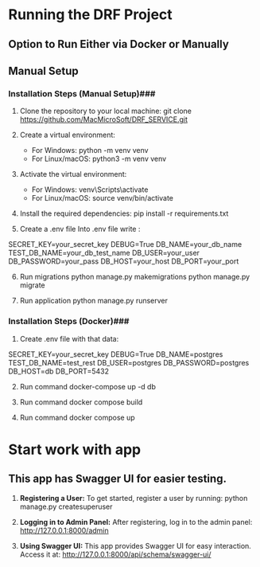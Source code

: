 # Running the DRF Project

## Option to Run Either via Docker or Manually

## Manual Setup

### Installation Steps (**Manual Setup**)###

1. Clone the repository to your local machine:
   git clone https://github.com/MacMicroSoft/DRF_SERVICE.git

2. Create a virtual environment:
   - For Windows:
     python -m venv venv
   - For Linux/macOS:
     python3 -m venv venv

3. Activate the virtual environment:
   - For Windows:
     venv\Scripts\activate
   - For Linux/macOS:
     source venv/bin/activate

4. Install the required dependencies:
   pip install -r requirements.txt

5. Create a .env file
Into .env file write :

SECRET_KEY=your_secret_key
DEBUG=True
DB_NAME=your_db_name
TEST_DB_NAME=your_db_test_name
DB_USER=your_user
DB_PASSWORD=your_pass
DB_HOST=your_host
DB_PORT=your_port


6. Run migrations
python manage.py makemigrations
python manage.py migrate

7. Run application
python manage.py runserver


### Installation Steps (**Docker**)###
 

1. Create .env file with that data:

SECRET_KEY=your_secret_key
DEBUG=True
DB_NAME=postgres
TEST_DB_NAME=test_rest
DB_USER=postgres
DB_PASSWORD=postgres
DB_HOST=db
DB_PORT=5432

2. Run command
docker-compose up -d db

3. Run command
docker compose build

4. Run command
docker compose up


# Start work with app

## This app has Swagger UI for easier testing.

1. **Registering a User:**
   To get started, register a user by running:
   python manage.py createsuperuser

2. **Logging in to Admin Panel:**
   After registering, log in to the admin panel:
   http://127.0.0.1:8000/admin

3. **Using Swagger UI:**
   This app provides Swagger UI for easy interaction. Access it at:
   http://127.0.0.1:8000/api/schema/swagger-ui/

